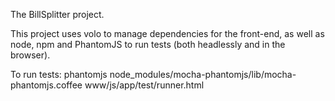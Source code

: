 The BillSplitter project.

This project uses volo to manage dependencies for the front-end, as well as
node, npm and PhantomJS to run tests (both headlessly and in the browser).

To run tests:
phantomjs node_modules/mocha-phantomjs/lib/mocha-phantomjs.coffee www/js/app/test/runner.html

